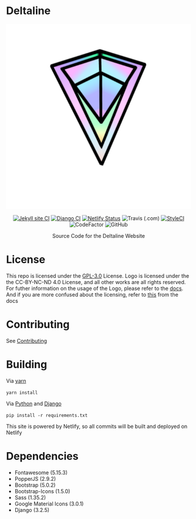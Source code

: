# Deltaline

<div align=center>
<img type="image/x-icon" src="assets/Deltaline Logo Release V3 (512 Resize).svg">

[![Jekyll site CI](https://github.com/No767/Deltaline/actions/workflows/jekyll.yml/badge.svg?branch=master)](https://github.com/No767/Deltaline/actions/workflows/jekyll.yml) [![Django CI](https://github.com/No767/Deltaline/actions/workflows/django.yml/badge.svg?branch=dev)](https://github.com/No767/Deltaline/actions/workflows/django.yml) [![Netlify Status](https://api.netlify.com/api/v1/badges/e8232711-1bd5-4e73-b5a9-92af059e2486/deploy-status)](https://app.netlify.com/sites/deltaline/deploys) <img alt="Travis (.com)" src="https://img.shields.io/travis/com/No767/Deltaline?label=Travis%20CI"> <a href="https://github.styleci.io/repos/374247117?branch=master"><img src="https://github.styleci.io/repos/374247117/shield?branch=master" alt="StyleCI"></a> <img src="https://www.codefactor.io/repository/github/no767/deltaline/badge" alt="CodeFactor" /></a> <img alt="GitHub" src="https://img.shields.io/github/license/No767/Deltaline">

Source Code for the Deltaline Website

<div align=left>

# License
This repo is licensed under the [GPL-3.0](https://github.com/No767/Deltaline/blob/master/LICENSE.txt) License. Logo is licensed under the the CC-BY-NC-ND 4.0 License, and all other works are all rights reserved. For futher information on the usage of the Logo, please refer to the [docs](https://no767.github.io/-Deltaline-Docs/). And if you are more confused about the licensing, refer to [this](https://no767.github.io/Deltaline-Docs/Licensing/) from the docs

# Contributing
See [Contributing](https://github.com/No767/Deltaline/blob/master/contributing.md)
# Building

Via [yarn](https://yarnpkg.com/)

`yarn install` 


Via [Python](https://www.python.org/) and [Django](https://www.djangoproject.com/)

`pip install -r requirements.txt`

This site is powered by Netlify, so all commits will be built and deployed on Netlify

# Dependencies

- Fontawesome (5.15.3)
- PopperJS (2.9.2)
- Bootstrap (5.0.2)
- Bootstrap-Icons (1.5.0)
- Sass (1.35.2)
- Google Material Icons (3.0.1)
- Django (3.2.5)

